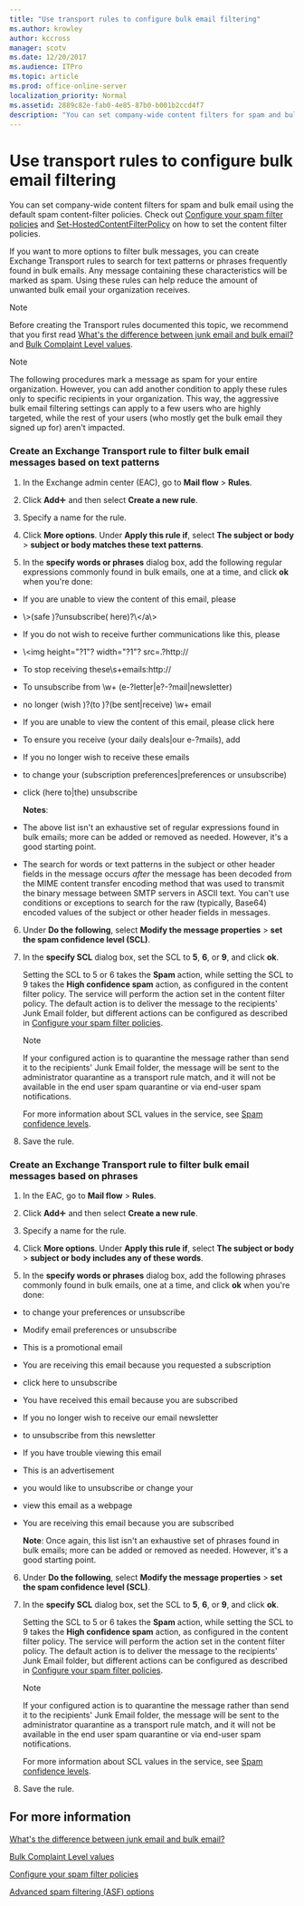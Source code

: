 ```yaml
---
title: "Use transport rules to configure bulk email filtering"
ms.author: krowley
author: kccross
manager: scotv
ms.date: 12/20/2017
ms.audience: ITPro
ms.topic: article
ms.prod: office-online-server
localization_priority: Normal
ms.assetid: 2889c82e-fab0-4e85-87b0-b001b2ccd4f7
description: "You can set company-wide content filters for spam and bulk email using the default spam content-filter policies. Check out Configure your spam filter policies and Set-HostedContentFilterPolicy on how to set the content filter policies."
---
```


# Use transport rules to configure bulk email filtering

You can set company-wide content filters for spam and bulk email using the default spam content-filter policies. Check out [Configure your spam filter policies](configure-your-spam-filter-policies.md) and [Set-HostedContentFilterPolicy](http://technet.microsoft.com/library/f597aa65-baa7-49d0-8832-2a300073f211.aspx) on how to set the content filter policies. 
  
If you want to more options to filter bulk messages, you can create Exchange Transport rules to search for text patterns or phrases frequently found in bulk emails. Any message containing these characteristics will be marked as spam. Using these rules can help reduce the amount of unwanted bulk email your organization receives.
  
> [!NOTE]
> Before creating the Transport rules documented this topic, we recommend that you first read [What's the difference between junk email and bulk email?](what-s-the-difference-between-junk-email-and-bulk-email.md) and [Bulk Complaint Level values](bulk-complaint-level-values.md). 
  
> [!NOTE]
> The following procedures mark a message as spam for your entire organization. However, you can add another condition to apply these rules only to specific recipients in your organization. This way, the aggressive bulk email filtering settings can apply to a few users who are highly targeted, while the rest of your users (who mostly get the bulk email they signed up for) aren't impacted. 
  
### Create an Exchange Transport rule to filter bulk email messages based on text patterns

1. In the Exchange admin center (EAC), go to **Mail flow** \> **Rules**.
    
2. Click **Add**![Add Icon](media/ITPro_EAC_AddIcon.gif) and then select **Create a new rule**.
    
3. Specify a name for the rule.
    
4. Click **More options**. Under **Apply this rule if**, select **The subject or body** \> **subject or body matches these text patterns**.
    
5. In the **specify words or phrases** dialog box, add the following regular expressions commonly found in bulk emails, one at a time, and click **ok** when you're done: 
    
  - If you are unable to view the content of this email\, please
    
  - \\>(safe )?unsubscribe( here)?\\</a\\>
    
  - If you do not wish to receive further communications like this\, please
    
  - \\<img height\="?1"? width\="?1"? src\=.?http\://
    
  - To stop receiving these\s+emails\:http\://
    
  - To unsubscribe from \w+ (e\-?letter|e?-?mail|newsletter)
    
  - no longer (wish )?(to )?(be sent|receive) \w+ email
    
  - If you are unable to view the content of this email\, please click here
    
  - To ensure you receive (your daily deals|our e-?mails)\, add
    
  - If you no longer wish to receive these emails
    
  - to change your (subscription preferences|preferences or unsubscribe)
    
  - click (here to|the) unsubscribe
    
    **Notes**:
    
  - The above list isn't an exhaustive set of regular expressions found in bulk emails; more can be added or removed as needed. However, it's a good starting point.
    
  - The search for words or text patterns in the subject or other header fields in the message occurs  *after*  the message has been decoded from the MIME content transfer encoding method that was used to transmit the binary message between SMTP servers in ASCII text. You can't use conditions or exceptions to search for the raw (typically, Base64) encoded values of the subject or other header fields in messages. 
    
6. Under **Do the following**, select **Modify the message properties** \> **set the spam confidence level (SCL)**.
    
7. In the **specify SCL** dialog box, set the SCL to **5**, **6**, or **9**, and click **ok**.
    
    Setting the SCL to 5 or 6 takes the **Spam** action, while setting the SCL to 9 takes the **High confidence spam** action, as configured in the content filter policy. The service will perform the action set in the content filter policy. The default action is to deliver the message to the recipients' Junk Email folder, but different actions can be configured as described in [Configure your spam filter policies](configure-your-spam-filter-policies.md).
    
    > [!NOTE]
    > If your configured action is to quarantine the message rather than send it to the recipients' Junk Email folder, the message will be sent to the administrator quarantine as a transport rule match, and it will not be available in the end user spam quarantine or via end-user spam notifications. 
  
    For more information about SCL values in the service, see [Spam confidence levels](spam-confidence-levels.md).
    
8. Save the rule.
    
### Create an Exchange Transport rule to filter bulk email messages based on phrases

1. In the EAC, go to **Mail flow** \> **Rules**.
    
2. Click **Add**![Add Icon](media/ITPro_EAC_AddIcon.gif) and then select **Create a new rule**.
    
3. Specify a name for the rule.
    
4. Click **More options**. Under **Apply this rule if**, select **The subject or body** \> **subject or body includes any of these words**.
    
5. In the **specify words or phrases** dialog box, add the following phrases commonly found in bulk emails, one at a time, and click **ok** when you're done: 
    
  - to change your preferences or unsubscribe
    
  - Modify email preferences or unsubscribe
    
  - This is a promotional email
    
  - You are receiving this email because you requested a subscription
    
  - click here to unsubscribe
    
  - You have received this email because you are subscribed
    
  - If you no longer wish to receive our email newsletter
    
  - to unsubscribe from this newsletter
    
  - If you have trouble viewing this email
    
  - This is an advertisement
    
  - you would like to unsubscribe or change your
    
  - view this email as a webpage
    
  - You are receiving this email because you are subscribed
    
    **Note**: Once again, this list isn't an exhaustive set of phrases found in bulk emails; more can be added or removed as needed. However, it's a good starting point.
    
6. Under **Do the following**, select **Modify the message properties** \> **set the spam confidence level (SCL)**.
    
7. In the **specify SCL** dialog box, set the SCL to **5**, **6**, or **9**, and click **ok**.
    
    Setting the SCL to 5 or 6 takes the **Spam** action, while setting the SCL to 9 takes the **High confidence spam** action, as configured in the content filter policy. The service will perform the action set in the content filter policy. The default action is to deliver the message to the recipients' Junk Email folder, but different actions can be configured as described in [Configure your spam filter policies](configure-your-spam-filter-policies.md).
    
    > [!NOTE]
    > If your configured action is to quarantine the message rather than send it to the recipients' Junk Email folder, the message will be sent to the administrator quarantine as a transport rule match, and it will not be available in the end user spam quarantine or via end-user spam notifications. 
  
    For more information about SCL values in the service, see [Spam confidence levels](spam-confidence-levels.md).
    
8. Save the rule.
    
## For more information

[What's the difference between junk email and bulk email?](what-s-the-difference-between-junk-email-and-bulk-email.md)
  
[Bulk Complaint Level values](bulk-complaint-level-values.md)
  
[Configure your spam filter policies](configure-your-spam-filter-policies.md)
  
[Advanced spam filtering (ASF) options](advanced-spam-filtering-asf-options.md)
  

